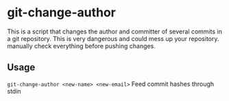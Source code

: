 # git-change-author

This is a script that changes the author and committer of several commits in a git repository.
This is very dangerous and could mess up your repository. manually check everything before pushing changes.

## Usage

`git-change-author <new-name> <new-email>`
Feed commit hashes through stdin

